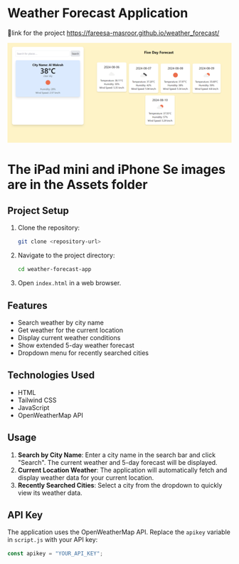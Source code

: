 # Weather Forecast Application

🔗link for the project https://fareesa-masroor.github.io/weather_forecast/


![Weather Forecast Background](https://github.com/Fareesa-Masroor/weather_forecast/blob/main/assets/desktop.png)

# The iPad mini and iPhone Se images are in the Assets folder
## Project Setup

1. Clone the repository:
    ```bash
    git clone <repository-url>
    ```

2. Navigate to the project directory:
    ```bash
    cd weather-forecast-app
    ```

3. Open `index.html` in a web browser.

## Features

- Search weather by city name
- Get weather for the current location
- Display current weather conditions
- Show extended 5-day weather forecast
- Dropdown menu for recently searched cities

## Technologies Used

- HTML
- Tailwind CSS
- JavaScript
- OpenWeatherMap API

## Usage

1. **Search by City Name**: Enter a city name in the search bar and click "Search". The current weather and 5-day forecast will be displayed.
2. **Current Location Weather**: The application will automatically fetch and display weather data for your current location.
3. **Recently Searched Cities**: Select a city from the dropdown to quickly view its weather data.

## API Key

The application uses the OpenWeatherMap API. Replace the `apikey` variable in `script.js` with your API key:

```javascript
const apikey = "YOUR_API_KEY";

